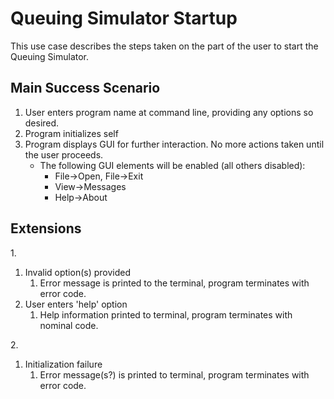 # Queuing Simulator Startup #
This use case describes the steps taken on the part of the user to start the Queuing Simulator.

## Main Success Scenario ##
1. User enters program name at command line, providing any options so desired.
2. Program initializes self
3. Program displays GUI for further interaction. No more actions taken until the user proceeds.
   * The following GUI elements will be enabled (all others disabled):
      * File->Open, File->Exit
	  * View->Messages
	  * Help->About

## Extensions ##
1.<br>
   1. Invalid option(s) provided
      1. Error message is printed to the terminal, program terminates with error code.
   2. User enters 'help' option
      1. Help information printed to terminal, program terminates with nominal code.

2.<br>
   1. Initialization failure
      1. Error message(s?) is printed to terminal, program terminates with error code.
